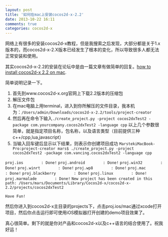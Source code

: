 ```yaml
---
layout: post
title: '如何在mac上安装cocos2d-x-2.2'
date: 2013-10-22 16:11
comments: true
categories: cocos2d-x
---
```

网络上有很多的安装cocos2d-x教程，但是我搜索之后发现，大部分都是关于1.x版本的，而cocos2d-x-2.X版本已经发生了根本的变化，所以导致很多人都无法正常安装和使用。

其实cocos2d-x-2.2的安装在论坛中是由一篇文章有做简单的回复。[how to install cocos2d-x 2.2 on mac](http://www.cocos2d-x.org/forums/21/topics/36419).

简单说明记录一下。

1. 首先到www.cocos2d-x.org官网上下载2.2版本的压缩包
2. 解压文件包
3. 在mac电脑上用terminal，进入到你所解压的文件目录，我本机为：`/Users/admin/Downloads/cocos2d-x-2.2/tools/project-creator`
4. 然后再在命令下输入`./create_project.py -project cocos2dxTest2 -package com.yourcompany.cocos2dxTest2 -language cpp` 以上几个参数很简单，就是指定项目名称，包名称，以及语言类型（目前提供三种c++/cpp,lua,javascript）
5. 当输入回车键后显示以下结果，则表示你创建项目成功
`MarstekiMacBook-Pro:project-creator mars$ ./create_project.py -project cocos2dxTest2 -package com.vancing.cocos2dxTest2 -language cpp`

`proj.ios        : Done!`
`proj.android        : Done!`
`proj.win32        : Done!`
`proj.winrt        : Done!`
`proj.wp8        : Done!`
`proj.mac        : Done!`
`proj.blackberry        : Done!`
`proj.linux        : Done!`
`proj.marmalade        : Done!`
`New project has been created in this path: /Users/mars/Documents/Library/Cocos2d-x/cocos2d-x-2.2/projects/cocos2dxTest2`

`Have Fun!`

然后你进入到cocos2d-x主目录的projects下，点击proj.ios/mac通过xcode打开项目，然后你点击运行即可使用iOS模拟器打开创建的demo项目效果了。

真心很简单。剩下的就是你对产品和cocos2d-x以及c++语言的结合使用了。祝我好运！
